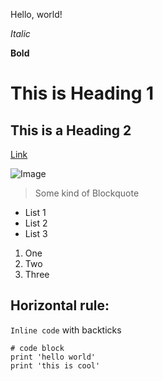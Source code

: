 Hello, world!

*Italic*

**Bold**

# This is Heading 1

## This is a Heading 2

[Link](https://bimai25.github.io/cse15l-lab-reports/test.html)

![Image](http://ucsdnews.ucsd.edu/thisweek/2011/09/welcome_slideshow/7.JPG)

> Some kind of Blockquote

* List 1
* List 2
* List 3

1. One
2. Two
3. Three

Horizontal rule:
---

`Inline code` with backticks

```
# code block
print 'hello world'
print 'this is cool'
```
